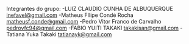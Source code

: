 Integrantes do grupo:
-LUIZ CLAUDIO CUNHA DE ALBUQUERQUE
inefavel@gmail.com
-Matheus FIlipe Condé Rocha
matheusf.conde@gmail.com
-Pedro Vitor Franco de Carvalho
pedrovfc94@gmail.com
-FABIO YUITI TAKAKI
takakisan@gmail.com
-Tatiana Yuka Takaki
tatianayk@gmail.com
